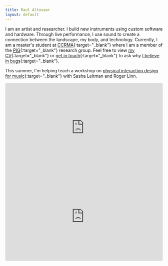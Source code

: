 ```yaml
---
title: Raul Altosaar
layout: default
---
```


I am an artist and researcher. I build new instruments using custom software and hardware. Through live performance, I use sound to create a connection between the landscape, my body, and technology. Currently, I am a master's student at [CCRMA](https://ccrma.stanford.edu/about){:target="_blank"} where I am a member of the [PIG](https://ccrma.stanford.edu/groups/pig/index.html){:target="_blank"} research group. Feel free to view [my CV](/assets/pdf/Altosaar-CV.pdf){:target="_blank"} or [get in touch](mailto:raul@ccrma.stanford.edu){:target="_blank"} to ask why [I believe in bugs](https://www.youtube.com/watch?v=jlUvfJnREO8){:target="_blank"}. 

This summer, I'm helping teach a workshop on [physical interaction design for music](http://sashaleitman.com/dpi4m-2020/){:target="_blank"} with Sasha Leitman and Roger Linn.
<html>

<div class="front-video" style="padding:56.25% 0 0 0;position:relative;"><iframe src="https://player.vimeo.com/video/405517329?color=ff9933&byline=0&title=0&portrait=0" style="position:absolute;top:0;left:0;width:100%;height:100%;" frameborder="0" allow="autoplay; fullscreen" allowfullscreen></iframe></div><script src="https://player.vimeo.com/api/player.js"></script>

<div class="front-video" style="padding:56.25% 0 0 0;position:relative;"><iframe src="https://player.vimeo.com/video/347904695?color=ff9933&byline=0&title=0&portrait=0" style="position:absolute;top:0;left:0;width:100%;height:100%;" frameborder="0" allow="autoplay; fullscreen" allowfullscreen></iframe></div><script src="https://player.vimeo.com/api/player.js"></script>

</html>